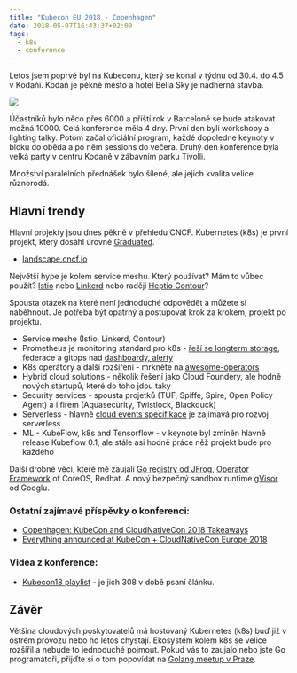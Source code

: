 ```yaml
---
title: "Kubecon EU 2018 - Copenhagen"
date: 2018-05-07T16:43:37+02:00
tags:
  - k8s
  - conference
---
```


Letos jsem poprvé byl na Kubeconu, který se konal v týdnu od 30.4. do 4.5 v Kodaňi. Kodaň je pěkné město a hotel Bella Sky je nádherná stavba.

![](/images/kubecon18/BellaSkyHotel.jpg)

Účastníků bylo něco přes 6000 a příští rok v Barceloně se bude atakovat možná 10000.
Celá konference měla 4 dny. První den byli workshopy a lighting talky. Potom začal oficiální program, každé dopoledne keynoty v bloku do oběda a po něm sessions do večera. Druhý den konference byla velká party v centru Kodaně v zábavním parku Tivolli.

Množství paralelních přednášek bylo šílené, ale jejich kvalita velice různorodá.


## Hlavní trendy

Hlavní projekty jsou dnes pěkně v přehledu CNCF. Kubernetes (k8s) je první projekt, který dosáhl úrovně [Graduated](https://www.cncf.io/projects/).

- [landscape.cncf.io](https://landscape.cncf.io)

Největší hype je kolem service meshu. Který používat? Mám to vůbec použít? [Istio](https://istio.io/) nebo [Linkerd](https://linkerd.io/) nebo raději [Heptio Contour](https://github.com/heptio/contour)?

Spousta otázek na které není jednoduché odpovědět a můžete si naběhnout. Je potřeba být opatrný a postupovat krok za krokem, projekt po projektu.

- Service meshe (Istio, Linkerd, Contour)
- Prometheus je monitoring standard pro k8s - [řeší se longterm storage](https://github.com/improbable-eng/thanos), federace a gitops nad [dashboardy, alerty](https://www.youtube.com/watch?v=b7-DtFfsL6E)
- K8s operátory a další rozšíření  - mrkněte na [awesome-operators](https://github.com/operator-framework/awesome-operators)
- Hybrid cloud solutions - několik řešení jako Cloud Foundery, ale hodně nových startupů, které do toho jdou taky
- Security services - spousta projetků (TUF, Spiffe, Spire, Open Policy Agent) a i firem (Aquasecurity, Twistlock, Blackduck)
- Serverless - hlavně [cloud events specifikace](https://github.com/cloudevents/spec) je zajímavá pro rozvoj serverless
- ML - KubeFlow, k8s and Tensorflow - v keynote byl zmíněn hlavně release Kubeflow 0.1, ale stále asi hodně práce něž projekt bude pro každého

Další drobné věci, které mě zaujali [Go registry od JFrog](https://jfrog.com/blog/goproxy-artifactory-go-registries/), [Operator Framework](https://coreos.com/blog/introducing-operator-framework) of CoreOS, Redhat. A nový bezpečný sandbox runtime [gVisor](https://cloudplatform.googleblog.com/2018/05/Open-sourcing-gVisor-a-sandboxed-container-runtime.html) od Googlu.

### Ostatní zajímavé příspěvky o konferenci:

- [Copenhagen: KubeCon and CloudNativeCon 2018 Takeaways](https://aniszczyk.org/2018/05/06/copenhagen-kubecon-and-cloudnativecon-2018-takeaways/)
- [Everything announced at KubeCon + CloudNativeCon Europe 2018](https://venturebeat.com/2018/05/05/everything-announced-at-kubecon-cloudnativecon-europe-2018/)


### Videa z konference:

- [Kubecon18 playlist](https://www.youtube.com/watch?v=OUYTNywPk-s&list=PLj6h78yzYM2N8GdbjmhVU65KYm_68qBmo) - je jich 308 v době psaní článku.


## Závěr

Většina cloudových poskytovatelů má hostovaný Kubernetes (k8s) buď již v ostrém provozu nebo ho letos chystají. Ekosystém kolem k8s se velice rozšířil a nebude to jednoduché pojmout.
Pokud vás to zaujalo nebo jste Go programátoři, přijďte si o tom popovídat na [Golang meetup v Praze](https://www.meetup.com/Prague-Golang-Meetup/events/250136683/).
